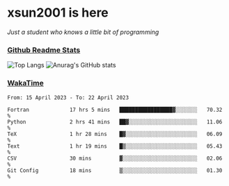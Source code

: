 # xsun2001 is here

*Just a student who knows a little bit of programming*

### [Github Readme Stats](https://github.com/anuraghazra/github-readme-stats)

![Top Langs](https://github-readme-stats.vercel.app/api/top-langs/?username=xsun2001&layout=compact&theme=radical) ![Anurag's GitHub stats](https://github-readme-stats.vercel.app/api?username=xsun2001&show_icons=true&theme=radical)

### [WakaTime](https://wakatime.com)

<!--START_SECTION:waka-->

```text
From: 15 April 2023 - To: 22 April 2023

Fortran             17 hrs 5 mins   █████████████████▓░░░░░░░   70.32 %
Python              2 hrs 41 mins   ██▓░░░░░░░░░░░░░░░░░░░░░░   11.06 %
TeX                 1 hr 28 mins    █▓░░░░░░░░░░░░░░░░░░░░░░░   06.09 %
Text                1 hr 19 mins    █▒░░░░░░░░░░░░░░░░░░░░░░░   05.43 %
CSV                 30 mins         ▓░░░░░░░░░░░░░░░░░░░░░░░░   02.06 %
Git Config          18 mins         ▒░░░░░░░░░░░░░░░░░░░░░░░░   01.30 %
```

<!--END_SECTION:waka-->
